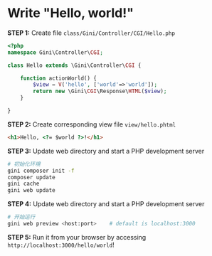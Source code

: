 # Write "Hello, world!"

**STEP 1:** Create file `class/Gini/Controller/CGI/Hello.php`

```php
<?php
namespace Gini\Controller\CGI;

class Hello extends \Gini\Controller\CGI {

    function actionWorld() {
        $view = V('hello', ['world'=>'world']);
        return new \Gini\CGI\Response\HTML($view);
    }

}
```

**STEP 2:** Create corresponding view file `view/hello.phtml`

```html
<h1>Hello, <?= $world ?>!</h1>
```

**STEP 3:** Update web directory and start a PHP development server

```bash
# 初始化环境
gini composer init -f
composer update
gini cache
gini web update
```

**STEP 4:** Update web directory and start a PHP development server

```bash
# 开始运行
gini web preview <host:port>    # default is localhost:3000
```

**STEP 5:** Run it from your browser by accessing `http://localhost:3000/hello/world`!

